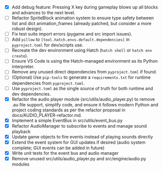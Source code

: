 - [x] Add debug feature: Pressing X key during gameplay blows up all blocks and advances to the next level.
- [ ] Refactor SpriteBlock animation system to ensure type safety between list and dict animation_frames (already patched, but consider a more robust design).
- [ ] Fix test suite import errors (pygame and src import issues).
- [ ] Add `pillow` to `[tool.hatch.envs.default.dependencies]` in `pyproject.toml` for dev/scripts use.
- [ ] Recreate the dev environment using Hatch (`hatch shell` or `hatch env create`).
- [ ] Ensure VS Code is using the Hatch-managed environment as its Python interpreter.
- [ ] Remove any unused direct dependencies from `pyproject.toml` if found.
- [ ] (Optional) Use `pip-tools` to generate a `requirements.txt` for runtime dependencies from `pyproject.toml`.
- [ ] Use `pyproject.toml` as the single source of truth for both runtime and dev dependencies.
- [x] Refactor the audio player module (src/utils/audio_player.py) to remove .au file support, simplify code, and ensure it follows modern Python and project coding standards as per the refactor proposal in docs/AUDIO_PLAYER-refactor.md.
- [x] Implement a simple EventBus in src/utils/event_bus.py
- [x] Refactor AudioManager to subscribe to events and manage sound playback
- [x] Update game objects to fire events instead of playing sounds directly
- [x] Extend the event system for GUI updates if desired (audio system complete; GUI events can be added in future)
- [x] Write unit tests for the event bus and audio manager
- [x] Remove unused src/utils/audio_player.py and src/engine/audio.py modules 